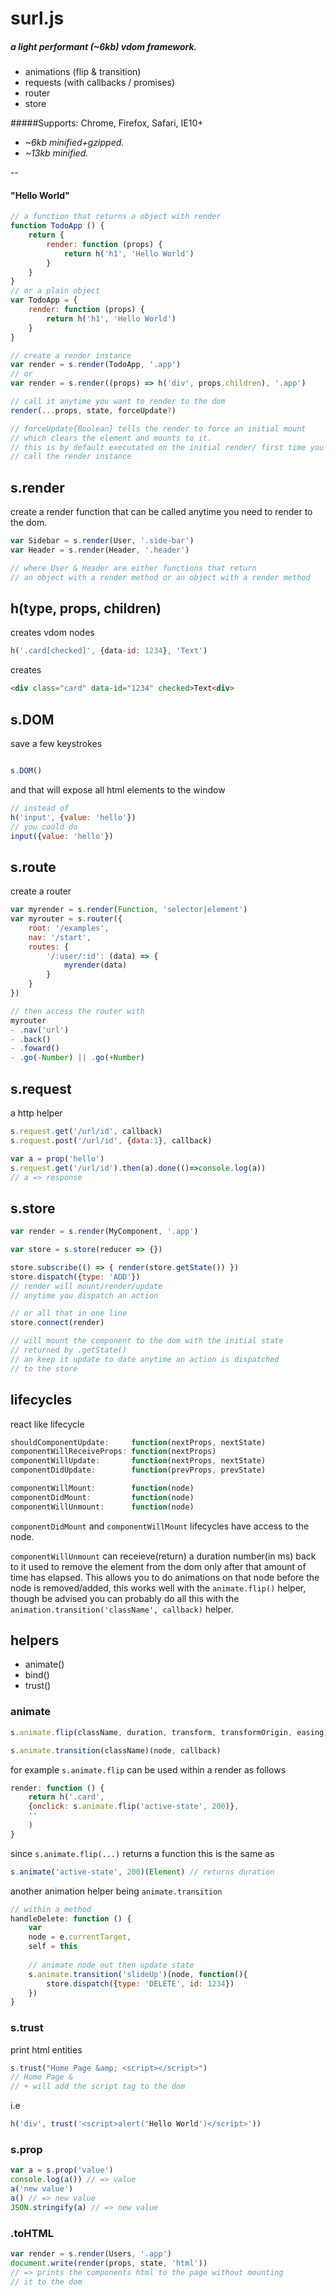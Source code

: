 # surl.js

##### a light performant (~6kb) vdom framework.

- animations (flip & transition)
- requests (with callbacks / promises)
- router
- store


#####Supports: Chrome, Firefox, Safari, IE10+

- *~6kb minified+gzipped.*  
- *~13kb minified.*


--

#### "Hello World"

```javascript
// a function that returns a object with render
function TodoApp () {
	return {
		render: function (props) {
			return h('h1', 'Hello World')
		}
	}
}
// or a plain object
var TodoApp = {
	render: function (props) {
		return h('h1', 'Hello World')
	}
}

// create a render instance
var render = s.render(TodoApp, '.app')
// or
var render = s.render((props) => h('div', props.children), '.app')

// call it anytime you want to render to the dom
render(...props, state, forceUpdate?)

// forceUpdate{Boolean} tells the render to force an initial mount
// which clears the element and mounts to it.
// this is by default executated on the initial render/ first time you
// call the render instance
```

## s.render

create a render function that can be called anytime you need to render to the dom.

```javascript
var Sidebar = s.render(User, '.side-bar')
var Header = s.render(Header, '.header')

// where User & Header are either functions that return 
// an object with a render method or an object with a render method
```


## h(type, props, children)

creates vdom nodes

```javascript
h('.card[checked]', {data-id: 1234}, 'Text')
```
creates

```html
<div class="card" data-id="1234" checked>Text<div>
```

## s.DOM

save a few keystrokes

```javascript

s.DOM()
```
and that will expose all html elements to the window

```javascript
// instead of
h('input', {value: 'hello'})
// you could do
input({value: 'hello'})
```


## s.route

create a router

```javascript
var myrender = s.render(Function, 'selector|element')
var myrouter = s.router({
	root: '/examples',
	nav: '/start',
	routes: {
		'/:user/:id': (data) => {
			myrender(data)
		}
	}
})

// then access the router with
myrouter
- .nav('url')
- .back()
- .foward()
- .go(-Number) || .go(+Number)
```
## s.request

a http helper

```javascript
s.request.get('/url/id', callback)
s.request.post('/url/id', {data:1}, callback)

var a = prop('hello')
s.request.get('/url/id').then(a).done(()=>console.log(a))
// a => response

```

## s.store

```javascript
var render = s.render(MyComponent, '.app')

var store = s.store(reducer => {})

store.subscribe(() => { render(store.getState()) })
store.dispatch({type: 'ADD'})
// render will mount/render/update
// anytime you dispatch an action

// or all that in one line
store.connect(render)

// will mount the component to the dom with the initial state
// returned by .getState()
// an keep it update to date anytime an action is dispatched
// to the store

```



## lifecycles

react like lifecycle

```javascript
shouldComponentUpdate:     function(nextProps, nextState)
componentWillReceiveProps: function(nextProps)
componentWillUpdate:       function(nextProps, nextState)
componentDidUpdate:        function(prevProps, prevState)

componentWillMount:        function(node)
componentDidMount:         function(node)
componentWillUnmount:      function(node)
```

`componentDidMount` and `componentWillMount` lifecycles have access to the node.

`componentWillUnmount` can receieve(return) a duration number(in ms) back to it used to remove the element from the dom only after that amount of time has elapsed. This allows you to do animations on that node before the node is removed/added, this works well with the `animate.flip()` helper, though be advised you can probably do all this with the `animation.transition('className', callback)` helper.


## helpers


- animate()
- bind()
- trust()


### animate


```javascript
s.animate.flip(className, duration, transform, transformOrigin, easing)(Element)

s.animate.transition(className)(node, callback)
```

for example `s.animate.flip` can be used within a render as follows

```javascript
render: function () {
	return h('.card', 
	{onclick: s.animate.flip('active-state', 200)}, 
	''
	)
}
```
since `s.animate.flip(...)` returns a function this is the same as

```javascript
s.animate('active-state', 200)(Element) // returns duration
``` 

another animation helper being `animate.transition`

```javascript
// within a method
handleDelete: function () {
	var 
	node = e.currentTarget,
	self = this
	
	// animate node out then update state
	s.animate.transition('slideUp')(node, function(){
		store.dispatch({type: 'DELETE', id: 1234})
	})
}
```

### s.trust

print html entities

```javascript
s.trust("Home Page &amp; <script></script>")
// Home Page &
// + will add the script tag to the dom
```
i.e

```javascript
h('div', trust('<script>alert('Hello World')</script>'))
```

### s.prop

```javascript
var a = s.prop('value')
console.log(a()) // => value
a('new value')
a() // => new value
JSON.stringify(a) // => new value
```

### .toHTML

```javascript
var render = s.render(Users, '.app')
document.write(render(props, state, 'html'))
// => prints the components html to the page without mounting
// it to the dom
```